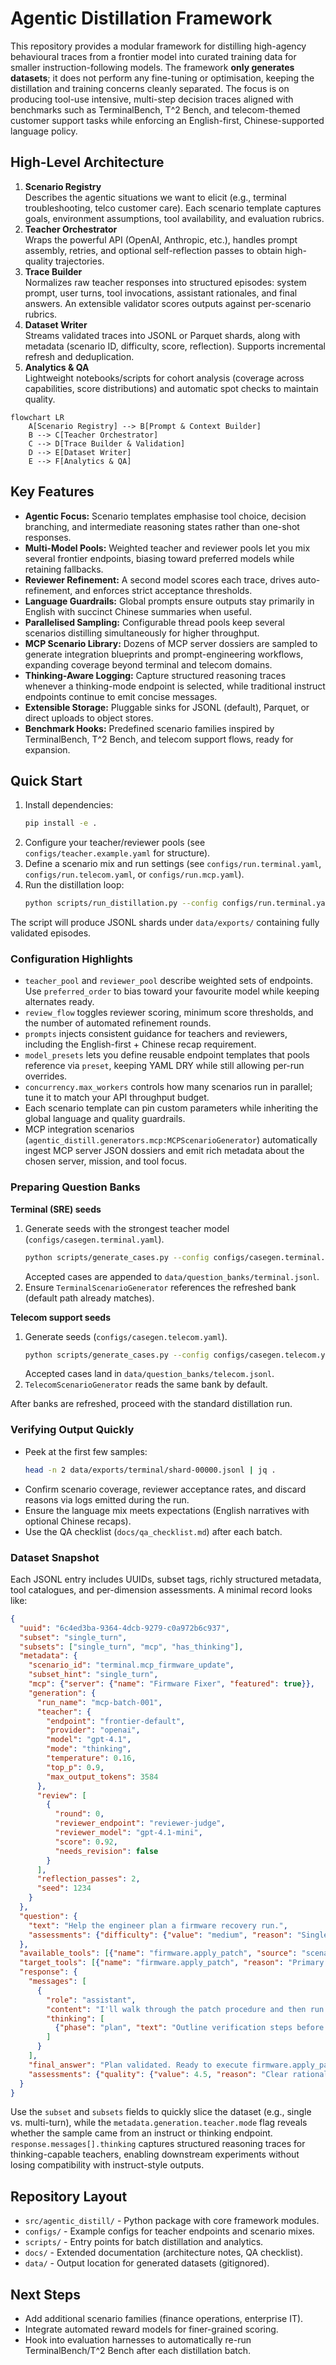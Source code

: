 # Agentic Distillation Framework

This repository provides a modular framework for distilling high-agency behavioural traces from a frontier model into curated training data for smaller instruction-following models. The framework **only generates datasets**; it does not perform any fine-tuning or optimisation, keeping the distillation and training concerns cleanly separated. The focus is on producing tool-use intensive, multi-step decision traces aligned with benchmarks such as TerminalBench, T^2 Bench, and telecom-themed customer support tasks while enforcing an English-first, Chinese-supported language policy.

## High-Level Architecture

1. **Scenario Registry**  
   Describes the agentic situations we want to elicit (e.g., terminal troubleshooting, telco customer care). Each scenario template captures goals, environment assumptions, tool availability, and evaluation rubrics.
2. **Teacher Orchestrator**  
   Wraps the powerful API (OpenAI, Anthropic, etc.), handles prompt assembly, retries, and optional self-reflection passes to obtain high-quality trajectories.
3. **Trace Builder**  
   Normalizes raw teacher responses into structured episodes: system prompt, user turns, tool invocations, assistant rationales, and final answers. An extensible validator scores outputs against per-scenario rubrics.
4. **Dataset Writer**  
   Streams validated traces into JSONL or Parquet shards, along with metadata (scenario ID, difficulty, score, reflection). Supports incremental refresh and deduplication.
5. **Analytics & QA**  
   Lightweight notebooks/scripts for cohort analysis (coverage across capabilities, score distributions) and automatic spot checks to maintain quality.

```mermaid
flowchart LR
    A[Scenario Registry] --> B[Prompt & Context Builder]
    B --> C[Teacher Orchestrator]
    C --> D[Trace Builder & Validation]
    D --> E[Dataset Writer]
    E --> F[Analytics & QA]
```

## Key Features

- **Agentic Focus:** Scenario templates emphasise tool choice, decision branching, and intermediate reasoning states rather than one-shot responses.
- **Multi-Model Pools:** Weighted teacher and reviewer pools let you mix several frontier endpoints, biasing toward preferred models while retaining fallbacks.
- **Reviewer Refinement:** A second model scores each trace, drives auto-refinement, and enforces strict acceptance thresholds.
- **Language Guardrails:** Global prompts ensure outputs stay primarily in English with succinct Chinese summaries when useful.
- **Parallelised Sampling:** Configurable thread pools keep several scenarios distilling simultaneously for higher throughput.
- **MCP Scenario Library:** Dozens of MCP server dossiers are sampled to generate integration blueprints and prompt-engineering workflows, expanding coverage beyond terminal and telecom domains.
- **Thinking-Aware Logging:** Capture structured reasoning traces whenever a thinking-mode endpoint is selected, while traditional instruct endpoints continue to emit concise messages.
- **Extensible Storage:** Pluggable sinks for JSONL (default), Parquet, or direct uploads to object stores.
- **Benchmark Hooks:** Predefined scenario families inspired by TerminalBench, T^2 Bench, and telecom support flows, ready for expansion.

## Quick Start

1. Install dependencies:
   ```bash
   pip install -e .
   ```
2. Configure your teacher/reviewer pools (see `configs/teacher.example.yaml` for structure).
3. Define a scenario mix and run settings (see `configs/run.terminal.yaml`, `configs/run.telecom.yaml`, or `configs/run.mcp.yaml`).
4. Run the distillation loop:
   ```bash
   python scripts/run_distillation.py --config configs/run.terminal.yaml
   ```

The script will produce JSONL shards under `data/exports/` containing fully validated episodes.

### Configuration Highlights

- `teacher_pool` and `reviewer_pool` describe weighted sets of endpoints. Use `preferred_order` to bias toward your favourite model while keeping alternates ready.
- `review_flow` toggles reviewer scoring, minimum score thresholds, and the number of automated refinement rounds.
- `prompts` injects consistent guidance for teachers and reviewers, including the English-first + Chinese recap requirement.
- `model_presets` lets you define reusable endpoint templates that pools reference via `preset`, keeping YAML DRY while still allowing per-run overrides.
- `concurrency.max_workers` controls how many scenarios run in parallel; tune it to match your API throughput budget.
- Each scenario template can pin custom parameters while inheriting the global language and quality guardrails.
- MCP integration scenarios (`agentic_distill.generators.mcp:MCPScenarioGenerator`) automatically ingest MCP server JSON dossiers and emit rich metadata about the chosen server, mission, and tool focus.

### Preparing Question Banks

**Terminal (SRE) seeds**
1. Generate seeds with the strongest teacher model (`configs/casegen.terminal.yaml`).
   ```bash
   python scripts/generate_cases.py --config configs/casegen.terminal.yaml
   ```
   Accepted cases are appended to `data/question_banks/terminal.jsonl`.
2. Ensure `TerminalScenarioGenerator` references the refreshed bank (default path already matches).

**Telecom support seeds**
1. Generate seeds (`configs/casegen.telecom.yaml`).
   ```bash
   python scripts/generate_cases.py --config configs/casegen.telecom.yaml
   ```
   Accepted cases land in `data/question_banks/telecom.jsonl`.
2. `TelecomScenarioGenerator` reads the same bank by default.

After banks are refreshed, proceed with the standard distillation run.
### Verifying Output Quickly

- Peek at the first few samples:
  ```bash
  head -n 2 data/exports/terminal/shard-00000.jsonl | jq .
  ```
- Confirm scenario coverage, reviewer acceptance rates, and discard reasons via logs emitted during the run.
- Ensure the language mix meets expectations (English narratives with optional Chinese recaps).
- Use the QA checklist (`docs/qa_checklist.md`) after each batch.

### Dataset Snapshot

Each JSONL entry includes UUIDs, subset tags, richly structured metadata, tool catalogues, and per-dimension assessments. A minimal record looks like:

```json
{
  "uuid": "6c4ed3ba-9364-4dcb-9279-c0a972b6c937",
  "subset": "single_turn",
  "subsets": ["single_turn", "mcp", "has_thinking"],
  "metadata": {
    "scenario_id": "terminal.mcp_firmware_update",
    "subset_hint": "single_turn",
    "mcp": {"server": {"name": "Firmware Fixer", "featured": true}},
    "generation": {
      "run_name": "mcp-batch-001",
      "teacher": {
        "endpoint": "frontier-default",
        "provider": "openai",
        "model": "gpt-4.1",
        "mode": "thinking",
        "temperature": 0.16,
        "top_p": 0.9,
        "max_output_tokens": 3584
      },
      "review": [
        {
          "round": 0,
          "reviewer_endpoint": "reviewer-judge",
          "reviewer_model": "gpt-4.1-mini",
          "score": 0.92,
          "needs_revision": false
        }
      ],
      "reflection_passes": 2,
      "seed": 1234
    }
  },
  "question": {
    "text": "Help the engineer plan a firmware recovery run.",
    "assessments": {"difficulty": {"value": "medium", "reason": "Single action but technical constraints."}}
  },
  "available_tools": [{"name": "firmware.apply_patch", "source": "scenario.tools"}],
  "target_tools": [{"name": "firmware.apply_patch", "reason": "Primary action to execute the fix."}],
  "response": {
    "messages": [
      {
        "role": "assistant",
        "content": "I'll walk through the patch procedure and then run it.",
        "thinking": [
          {"phase": "plan", "text": "Outline verification steps before invoking tool."}
        ]
      }
    ],
    "final_answer": "Plan validated. Ready to execute firmware.apply_patch.",
    "assessments": {"quality": {"value": 4.5, "reason": "Clear rationale and tool justification."}}
  }
}
```

Use the `subset` and `subsets` fields to quickly slice the dataset (e.g., single vs. multi-turn), while the `metadata.generation.teacher.mode` flag reveals whether the sample came from an instruct or thinking endpoint. `response.messages[].thinking` captures structured reasoning traces for thinking-capable teachers, enabling downstream experiments without losing compatibility with instruct-style outputs.

## Repository Layout

- `src/agentic_distill/` - Python package with core framework modules.
- `configs/` - Example configs for teacher endpoints and scenario mixes.
- `scripts/` - Entry points for batch distillation and analytics.
- `docs/` - Extended documentation (architecture notes, QA checklist).
- `data/` - Output location for generated datasets (gitignored).

## Next Steps

- Add additional scenario families (finance operations, enterprise IT).
- Integrate automated reward models for finer-grained scoring.
- Hook into evaluation harnesses to automatically re-run TerminalBench/T^2 Bench after each distillation batch.
